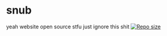 # snub


yeah website open source stfu just ignore this shit
[![Repo size](https://img.shields.io/github/repo-size/udkpg/snub)](udkpg.github.io/snub)
